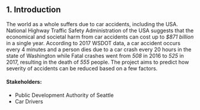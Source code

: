 ## 1. Introduction
The world as a whole suffers due to car accidents, including the USA. National Highway Traffic Safety Administration of the USA suggests that the economical and societal harm from car accidents can cost up to *$871 billion* in a single year. According to 2017 WSDOT data, a car accident occurs every 4 minutes and a person dies due to a car crash every 20 hours in the state of Washington while Fatal crashes went from *508* in 2016 to *525* in 2017, resulting in the death of *555* people. The project aims to predict how severity of accidents can be reduced based on a few factors.

#### Stakeholders:
  - Public Development Authority of Seattle 
  - Car Drivers
